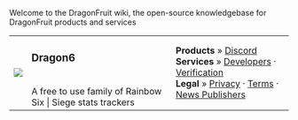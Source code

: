 Welcome to the DragonFruit wiki, the open-source knowledgebase for DragonFruit products and services

|                             |                                                                               |                                                                                                                                                                                                                                                                    |
|-----------------------------|-------------------------------------------------------------------------------|--------------------------------------------------------------------------------------------------------------------------------------------------------------------------------------------------------------------------------------------------------------------|
| ![](/logos/dragon6-raw.svg) | <h3>Dragon6</h3> <br/> A free to use family of Rainbow Six \| Siege stats trackers | **Products** » [Discord](./wiki/dragon6/developers) <br/> **Services** » [Developers](./wiki/dragon6/developers) · [Verification](./wiki/dragon6/verification) <br/> **Legal** » [Privacy](./wiki/dragon6/legal/privacy) · [Terms](./wiki/dragon6/legal/terms) · [News Publishers](./wiki/dragon6/legal/news-publishers) |
